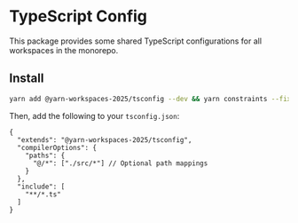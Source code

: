 # TypeScript Config

This package provides some shared TypeScript configurations for all workspaces in the monorepo.

## Install

```bash
yarn add @yarn-workspaces-2025/tsconfig --dev && yarn constraints --fix && yarn
```

Then, add the following to your `tsconfig.json`:

```json5
{
  "extends": "@yarn-workspaces-2025/tsconfig",
  "compilerOptions": {
    "paths": {
      "@/*": ["./src/*"] // Optional path mappings
    }
  },
  "include": [
    "**/*.ts"
  ]
}
```
